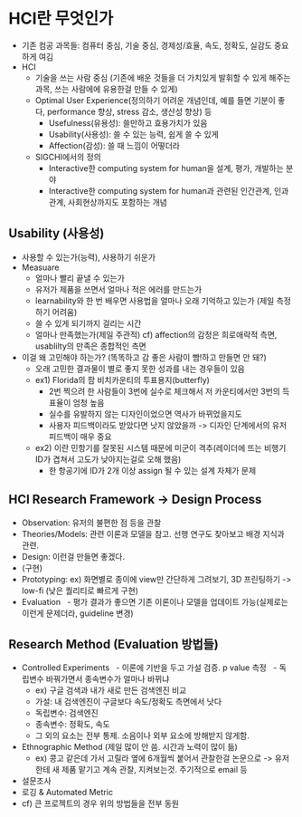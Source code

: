 # HCI란 무엇인가
 - 기존 컴공 과목들: 컴퓨터 중심, 기술 중심, 경제성/효율, 속도, 정확도, 실감도 중요하게 여김
 - HCI
   - 기술을 쓰는 사람 중심 (기존에 배운 것들을 더 가치있게 발휘할 수 있게 해주는 과목, 쓰는 사람에에 유용한걸 만들 수 있게)
   - Optimal User Experience(정의하기 어려운 개념인데, 예를 들면 기분이 좋다, performance 향상, stress 감소, 생산성 향상) 등
     - Usefulness(유용성): 쓸만하고 효용가치가 있음
     - Usability(사용성): 쓸 수 있는 능력, 쉽게 쓸 수 있게
     - Affection(감성): 쓸 때 느낌이 어떻더라
   - SIGCHI에서의 정의
     - Interactive한 computing system for human을 설계, 평가, 개발하는 분야
     - Interactive한 computing system for human과 관련된 인간관계, 인과관계, 사회현상까지도 포함하는 개념
     
## Usability (사용성)
 - 사용할 수 있는가(능력), 사용하기 쉬운가
 - Measuare
   - 얼마나 빨리 끝낼 수 있는가
   - 유저가 제품을 쓰면서 얼마나 적은 에러를 만드는가
   - learnability와 한 번 배우면 사용법을 얼마나 오래 기억하고 있는가 (제일 측정하기 어려움)
   - 쓸 수 있게 되기까지 걸리는 시간
   - 얼마나 만족했는가(제일 주관적) cf) affection의 감정은 희로애락적 측면, usablilty의 만족은 종합적인 측면
 - 이걸 왜 고민해야 하는가? (똑똑하고 감 좋은 사람이 빰!하고 만들면 안 돼?)
   - 오래 고민한 결과물이 별로 좋지 못한 성과를 내는 경우들이 있음
   - ex1) Florida의 팜 비치카운티의 투표용지(butterfly)
     - 2번 찍으려 한 사람들이 3번에 실수로 체크해서 저 카운티에서만 3번의 득표율이 엄청 높음
     - 실수를 유발하지 않는 디자인이었으면 역사가 바뀌었을지도
     - 사용자 피드백이라도 받았다면 낫지 않았을까 -> 디자인 단계에서의 유저 피드백이 매우 중요
   - ex2) 이란 민항기를 잘못된 시스템 때문에 미군이 격추(레이더에 뜨는 비행기 ID가 겹쳐서 고도가 낮아지는걸로 오해 했음)
     - 한 항공기에 ID가 2개 이상 assign 될 수 있는 설계 자체가 문제
     
## HCI Research Framework -> Design Process
 - Observation: 유저의 불편한 점 등을 관찰
 - Theories/Models: 관련 이론과 모델을 참고. 선행 연구도 찾아보고 배경 지식과 관련.
 - Design: 이런걸 만들면 좋겠다.
 - (구현)
 - Prototyping: ex) 화면별로 종이에 view만 간단하게 그려보기, 3D 프린팅하기 -> low-fi (낮은 퀄리티로 빠르게 구현)
 - Evaluation
   - 평가 결과가 좋으면 기존 이론이나 모델을 업데이트 가능(실제로는 이런게 문제더라, guideline 변경)

## Research Method (Evaluation 방법들)
 - Controlled Experiments
   - 이론에 기반을 두고 가설 검증. p value 측정
   - 독립변수 바꿔가면서 종속변수가 얼마나 바뀌냐
     - ex) 구글 검색과 내가 새로 만든 검색엔진 비교
     - 가설: 내 검색엔진이 구글보다 속도/정확도 측면에서 낫다
     - 독립변수: 검색엔진
     - 종속변수: 정확도, 속도
   - 그 외의 요소는 전부 통제. 소음이나 외부 요소에 방해받지 않게함.
 - Ethnographic Method (제일 많이 안 씀. 시간과 노력이 많이 듦)
   - ex) 콩고 같은데 가서 고릴라 옆에 6개월씩 붙어서 관찰한걸 논문으로 -> 유저한테 새 제품 맡기고 계속 관찰, 지켜보는것. 주기적으로 email 등
 - 설문조사
 - 로깅 & Automated Metric
 - cf) 큰 프로젝트의 경우 위의 방법들을 전부 동원
